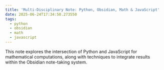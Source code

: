 ```yaml
---
title: 'Multi-Disciplinary Note: Python, Obsidian, Math & JavaScript'
date: 2025-06-24T17:34:50.273550
tags:
  - python
  - obsidian
  - math
  - javascript
---
```


This note explores the intersection of Python and JavaScript for mathematical computations, along with techniques to integrate results within the Obsidian note-taking system.
